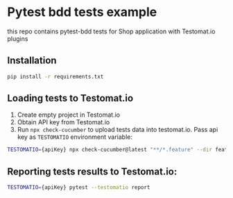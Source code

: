 # Pytest bdd tests example
this repo contains pytest-bdd tests for Shop application with Testomat.io plugins


## Installation

```bash
pip install -r requirements.txt
```

## Loading tests to Testomat.io
1. Create empty project in Testomat.io
2. Obtain API key from Testomat.io
3. Run `npx check-cucumber` to upload tests data into testomat.io. Pass api key as `TESTOMATIO` environment variable:
```bash
TESTOMATIO={apiKey} npx check-cucumber@latest "**/*.feature" --dir features --update-ids
```
## Reporting tests results to Testomat.io:
```bash
TESTOMATIO={apiKey} pytest --testomatio report
```
